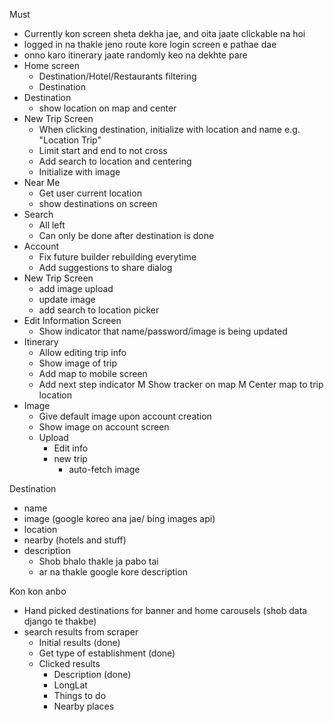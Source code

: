 Must
- Currently kon screen sheta dekha jae, and oita jaate clickable na hoi
- logged in na thakle jeno route kore login screen e pathae dae
- onno karo itinerary jaate randomly keo na dekhte pare
- Home screen
	* Destination/Hotel/Restaurants filtering
	* Destination
- Destination
  - show location on map and center
- New Trip Screen
    - When clicking destination, initialize with location and name e.g. "Location Trip"
    - Limit start and end to not cross
    - Add search to location and centering
    - Initialize with image
- Near Me
	* Get user current location
	* show destinations on screen
- Search
	* All left
	* Can only be done after destination is done
- Account
  - Fix future builder rebuilding everytime
  - Add suggestions to share dialog
- New Trip Screen
  - add image upload
  - update image
  - add search to location picker
- Edit Information Screen
  - Show indicator that name/password/image is being updated
- Itinerary
    - Allow editing trip info
    - Show image of trip
    - Add map to mobile screen
    - Add next step indicator
    M Show tracker on map
    M Center map to trip location
- Image
    - Give default image upon account creation
    - Show image on account screen
    - Upload
        - Edit info
        - new trip
            - auto-fetch image


Destination
- name
- image (google koreo ana jae/ bing images api)
- location
- nearby (hotels and stuff)
- description
  - Shob bhalo thakle ja pabo tai
  - ar na thakle google kore description

Kon kon anbo
- Hand picked destinations for banner and home carousels (shob data django te thakbe)
- search results from scraper
  - Initial results (done)
  - Get type of establishment (done)
  - Clicked results
    - Description (done)
    - LongLat
    - Things to do
    - Nearby places
